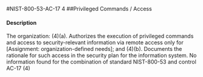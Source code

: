 #NIST-800-53-AC-17 4
##Privileged Commands / Access
#### Description
The organization:
   (4)(a).  Authorizes the execution of privileged commands and access to security-relevant information via remote access only for [Assignment: organization-defined needs]; and
   (4)(b).  Documents the rationale for such access in the security plan for the information system.
No information found for the combination of standard NIST-800-53 and control AC-17 (4)
